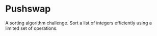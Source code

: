 # Pushswap
A sorting algorithm challenge. Sort a list of integers efficiently using a limited set of operations. 
